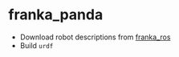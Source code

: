 # franka_panda

* Download robot descriptions from [franka_ros](https://github.com/frankaemika/franka_ros)
* Build `urdf`
